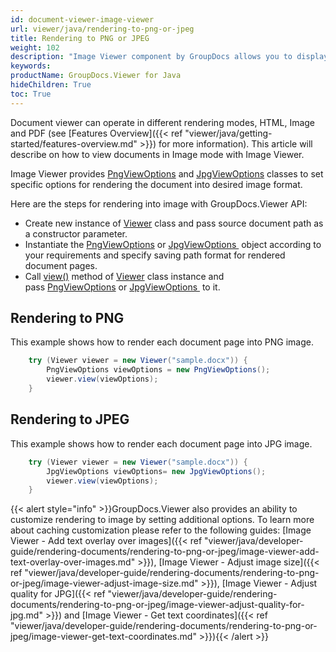 ```yaml
---
id: document-viewer-image-viewer
url: viewer/java/rendering-to-png-or-jpeg
title: Rendering to PNG or JPEG
weight: 102
description: "Image Viewer component by GroupDocs allows you to display 100+ file formats as PNG or JPG images in your Java applications."
keywords: 
productName: GroupDocs.Viewer for Java
hideChildren: True
toc: True
---
```

Document viewer can operate in different rendering modes, HTML, Image and PDF (see [Features Overview]({{< ref "viewer/java/getting-started/features-overview.md" >}}) for more information). This article will describe on how to view documents in Image mode with Image Viewer.

Image Viewer provides [PngViewOptions](https://apireference.groupdocs.com/viewer/java/com.groupdocs.viewer.options/PngViewOptions) and [JpgViewOptions](https://apireference.groupdocs.com/viewer/java/com.groupdocs.viewer.options/JpgViewOptions) classes to set specific options for rendering the document into desired image format.

Here are the steps for rendering into image with GroupDocs.Viewer API:

* Create new instance of [Viewer](https://apireference.groupdocs.com/viewer/java/com.groupdocs.viewer/Viewer) class and pass source document path as a constructor parameter.
* Instantiate the [PngViewOptions](https://apireference.groupdocs.com/viewer/java/com.groupdocs.viewer.options/PngViewOptions) or [JpgViewOptions ](https://apireference.groupdocs.com/viewer/java/com.groupdocs.viewer.options/JpgViewOptions) object according to your requirements and specify saving path format for rendered document pages.
* Call [view()](https://apireference.groupdocs.com/viewer/java/com.groupdocs.viewer/Viewer#view(com.groupdocs.viewer.options.ViewOptions)) method of [Viewer](https://apireference.groupdocs.com/viewer/java/com.groupdocs.viewer/Viewer) class instance and pass [PngViewOptions](https://apireference.groupdocs.com/viewer/java/com.groupdocs.viewer.options/PngViewOptions) or [JpgViewOptions ](https://apireference.groupdocs.com/viewer/java/com.groupdocs.viewer.options/JpgViewOptions) to it.

## Rendering to PNG

This example shows how to render each document page into PNG image.

```java
    try (Viewer viewer = new Viewer("sample.docx")) {
        PngViewOptions viewOptions = new PngViewOptions();
        viewer.view(viewOptions);
    }
```

## Rendering to JPEG

This example shows how to render each document page into JPG image.

```java
    try (Viewer viewer = new Viewer("sample.docx")) {
        JpgViewOptions viewOptions= new JpgViewOptions();                  
        viewer.view(viewOptions);
    }
```

{{< alert style="info" >}}GroupDocs.Viewer also provides an ability to customize rendering to image by setting additional options. To learn more about caching customization please refer to the following guides: [Image Viewer - Add text overlay over images]({{< ref "viewer/java/developer-guide/rendering-documents/rendering-to-png-or-jpeg/image-viewer-add-text-overlay-over-images.md" >}}), [Image Viewer - Adjust image size]({{< ref "viewer/java/developer-guide/rendering-documents/rendering-to-png-or-jpeg/image-viewer-adjust-image-size.md" >}}), [Image Viewer - Adjust quality for JPG]({{< ref "viewer/java/developer-guide/rendering-documents/rendering-to-png-or-jpeg/image-viewer-adjust-quality-for-jpg.md" >}}) and [Image Viewer - Get text coordinates]({{< ref "viewer/java/developer-guide/rendering-documents/rendering-to-png-or-jpeg/image-viewer-get-text-coordinates.md" >}}){{< /alert >}}
